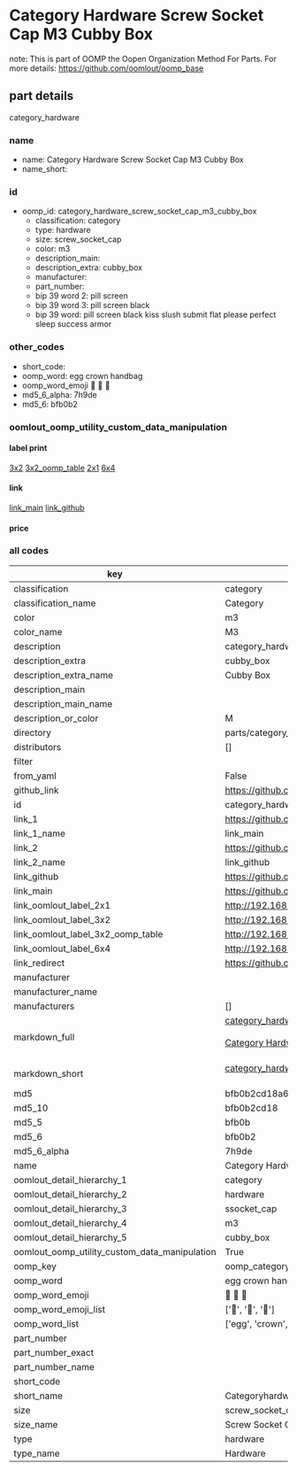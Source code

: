 # Category Hardware Screw Socket Cap M3 Cubby Box  

note: This is part of OOMP the Oopen Organization Method For Parts. For more details: https://github.com/oomlout/oomp_base

##  part details
  



category_hardware



### name
* name: Category Hardware Screw Socket Cap M3 Cubby Box
* name_short: 
### id
* oomp_id: category_hardware_screw_socket_cap_m3_cubby_box
  * classification: category
  * type: hardware
  * size: screw_socket_cap
  * color: m3
  * description_main: 
  * description_extra: cubby_box
  * manufacturer: 
  * part_number: 
  * bip 39 word 2: pill screen
  * bip 39 word 3: pill screen black
  * bip 39 word: pill screen black kiss slush submit flat please perfect sleep success armor

### other_codes
* short_code: 
* oomp_word: egg crown handbag
* oomp_word_emoji :egg: :crown: :handbag:
* md5_6_alpha: 7h9de
* md5_6: bfb0b2






### oomlout_oomp_utility_custom_data_manipulation
#### label print
[3x2](http://192.168.1.245:1112/?label=oomp%207h9de)
[3x2_oomp_table](http://192.168.1.108:1112/?label=oomp%207h9de)
[2x1](http://192.168.1.242:1112/?label=oomp%207h9de)
[6x4](http://192.168.1.55:1112/?label=oomp%207h9de)    

#### link

[link_main](https://github.com/oomlout/oomlout_oomp_version_1_messy/tree/main/parts/category_hardware_screw_socket_cap_m3_cubby_box) [link_github](https://github.com/oomlout/oomlout_oomp_version_1_messy/tree/main/parts/category_hardware_screw_socket_cap_m3_cubby_box)                             

#### price







### all codes 
| key | value |  
| --- | --- |  
| classification | category |  
| classification_name | Category |  
| color | m3 |  
| color_name | M3 |  
| description | category_hardware |  
| description_extra | cubby_box |  
| description_extra_name | Cubby Box |  
| description_main |  |  
| description_main_name |  |  
| description_or_color | M  |  
| directory | parts/category_hardware_screw_socket_cap_m3_cubby_box |  
| distributors | [] |  
| filter |  |  
| from_yaml | False |  
| github_link | https://github.com/oomlout/oomlout_oomp_part_src/tree/main/parts/category_hardware_screw_socket_cap_m3_cubby_box |  
| id | category_hardware_screw_socket_cap_m3_cubby_box |  
| link_1 | https://github.com/oomlout/oomlout_oomp_version_1_messy/tree/main/parts/category_hardware_screw_socket_cap_m3_cubby_box |  
| link_1_name | link_main |  
| link_2 | https://github.com/oomlout/oomlout_oomp_version_1_messy/tree/main/parts/category_hardware_screw_socket_cap_m3_cubby_box |  
| link_2_name | link_github |  
| link_github | https://github.com/oomlout/oomlout_oomp_version_1_messy/tree/main/parts/category_hardware_screw_socket_cap_m3_cubby_box |  
| link_main | https://github.com/oomlout/oomlout_oomp_version_1_messy/tree/main/parts/category_hardware_screw_socket_cap_m3_cubby_box |  
| link_oomlout_label_2x1 | http://192.168.1.242:1112/?label=oomp%207h9de |  
| link_oomlout_label_3x2 | http://192.168.1.245:1112/?label=oomp%207h9de |  
| link_oomlout_label_3x2_oomp_table | http://192.168.1.108:1112/?label=oomp%207h9de |  
| link_oomlout_label_6x4 | http://192.168.1.55:1112/?label=oomp%207h9de |  
| link_redirect | https://github.com/oomlout/oomlout_oomp_version_1_messy/tree/main/parts/category_hardware_screw_socket_cap_m3_cubby_box |  
| manufacturer |  |  
| manufacturer_name |  |  
| manufacturers | [] |  
| markdown_full | [category_hardware_screw_socket_cap_m3_cubby_box](none)<br>[](none)<br>[Category Hardware Screw Socket Cap M3 Cubby Box](none)<br><br> |  
| markdown_short | [category_hardware_screw_socket_cap_m3_cubby_box](none)<br><br> |  
| md5 | bfb0b2cd18a66b13606627ac2df06526 |  
| md5_10 | bfb0b2cd18 |  
| md5_5 | bfb0b |  
| md5_6 | bfb0b2 |  
| md5_6_alpha | 7h9de |  
| name | Category Hardware Screw Socket Cap M3 Cubby Box |  
| oomlout_detail_hierarchy_1 | category |  
| oomlout_detail_hierarchy_2 | hardware |  
| oomlout_detail_hierarchy_3 | ssocket_cap |  
| oomlout_detail_hierarchy_4 | m3 |  
| oomlout_detail_hierarchy_5 | cubby_box |  
| oomlout_oomp_utility_custom_data_manipulation | True |  
| oomp_key | oomp_category_hardware_screw_socket_cap_m3_cubby_box |  
| oomp_word | egg crown handbag |  
| oomp_word_emoji | :egg: :crown: :handbag: |  
| oomp_word_emoji_list | [':egg:', ':crown:', ':handbag:'] |  
| oomp_word_list | ['egg', 'crown', 'handbag'] |  
| part_number |  |  
| part_number_exact |  |  
| part_number_name |  |  
| short_code |  |  
| short_name | Categoryhardware |  
| size | screw_socket_cap |  
| size_name | Screw Socket Cap |  
| type | hardware |  
| type_name | Hardware |  
